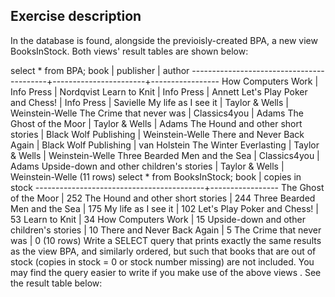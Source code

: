 ## Exercise description
In the database is found, alongside the previoisly-created BPA, a new view BooksInStock. Both views' result tables are shown below:

select * from BPA;
                   book                   |      publisher       |     author
------------------------------------------+-----------------------+-----------------
 How Computers Work                       | Info Press            | Nordqvist
 Learn to Knit                            | Info Press            | Annett
 Let's Play Poker and Chess!              | Info Press            | Savielle
 My life as I see it                      | Taylor & Wells        | Weinstein-Welle
 The Crime that never was                 | Classics4you          | Adams
 The Ghost of the Moor                    | Taylor & Wells        | Adams
 The Hound and other short stories        | Black Wolf Publishing | Weinstein-Welle
 There and Never Back Again               | Black Wolf Publishing | van Holstein
 The Winter Everlasting                   | Taylor & Wells        | Weinstein-Welle
 Three Bearded Men and the Sea            | Classics4you          | Adams
 Upside-down and other children's stories | Taylor & Wells        | Weinstein-Welle
(11 rows)
select * from BooksInStock;
                    book                   | copies in stock
------------------------------------------+-----------------
 The Ghost of the Moor                    |             252
 The Hound and other short stories        |             244
 Three Bearded Men and the Sea            |             175
 My life as I see it                      |             102
 Let's Play Poker and Chess!              |              53
 Learn to Knit                            |              34
 How Computers Work                       |              15
 Upside-down and other children's stories |              10
 There and Never Back Again               |               5
 The Crime that never was                 |               0
(10 rows)
Write a SELECT query that prints exactly the same results as the view BPA, and similarly ordered, but such that books that are out of stock (copies in stock = 0 or stock number missing) are not included. You may find the query easier to write if you make use of the above views . See the result table below:

